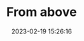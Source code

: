 ---
layout: post
title: 'From above'
date: '2023-02-19 15:26:16'
last_modified_at: '2024-09-23 10:42:55'
category: "Arona"
tags:
  - Italy
  - Arona
  - architecture
description: "Arona’s historic Piazza del Popolo from Parco della Rocca Borromea"
featImage: '20230219-arona-5819.webp'
featImageAlt: 'Arona’s characteristic Piazza del Popolo from Parco della Rocca Borromea'
featImageWidth: '1440'
featImageHeight: '962'
coffeeTable: false
---